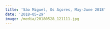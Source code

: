 ```yaml
---
title: 'São Miguel, Os Açores, May-June 2018'
date: '2018-05-29'
image: /media/20180528_121111.jpg
---
```


